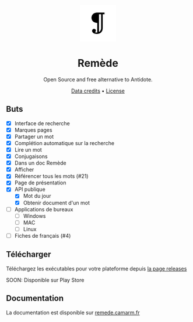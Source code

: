 <div align="center">
<br>
<br>
<img alt="Remede icon" src=".github/icon.png" height="100" width="100">

# Remède
Open Source and free alternative to Antidote.

[Data credits](https://remede.camarm.fr/FR#données-remède) • [License](https://github.com/camarm-dev/remede/blob/main/LICENSE)

</div>

## Buts

- [x] Interface de recherche
- [x] Marques pages
- [x] Partager un mot
- [x] Complétion automatique sur la recherche
- [x] Lire un mot
- [x] Conjugaisons
- [x] Dans un doc Remède
- [x] Afficher
- [x] Référencer tous les mots (#21)
- [x] Page de présentation
- [x] API publique
  - [x] Mot du jour
  - [x] Obtenir document d'un mot
- [ ] Applications de bureaux
  -  [ ] Windows 
  -  [ ] MAC 
  -  [ ] Linux 
- [ ] Fiches de français (#4)

## Télécharger

Téléchargez les exécutables pour votre plateforme depuis [la page releases](/releases)

SOON: Disponible sur Play Store

## Documentation

La documentation est disponible sur [remede.camarm.fr](https://remede.camarm.fr)
